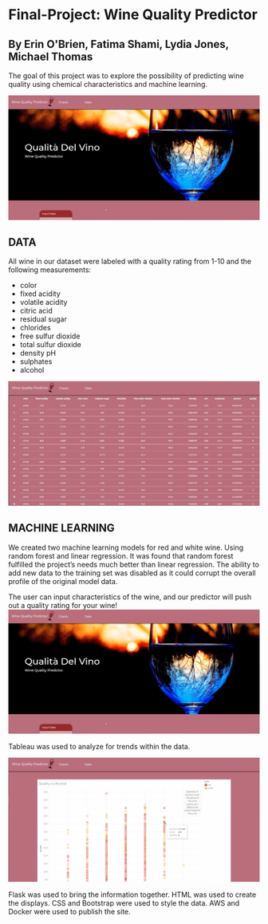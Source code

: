 # Final-Project: Wine Quality Predictor
## By Erin O'Brien, Fatima Shami, Lydia Jones, Michael Thomas

The goal of this project was to explore the possibility of predicting wine quality using chemical characteristics and machine learning.

![Landing page large screen](images/1.png)

## DATA
All wine in our dataset were labeled with a quality rating from 1-10 and the following measurements:
- color	
- fixed acidity	
- volatile acidity	
- citric acid	
- residual sugar	
- chlorides	
- free sulfur dioxide	
- total sulfur dioxide	
- density	pH	
- sulphates	
- alcohol	

![Data](images/4.png)

## MACHINE LEARNING

We created two machine learning models for red and white wine. Using random forest and linear regression. It was found that random forest fulfilled the project’s needs much better than linear regression. The ability to add new data to the training set was disabled as it could corrupt the overall profile of the original model data.

The user can input characteristics of the wine, and our predictor will push out a quality rating for your wine!
![Landing page large screen](images/1.png)

Tableau was used to analyze for trends within the data.

![Charts](images/3.png)

Flask was used to bring the information together. 
HTML was used to create the displays. 
CSS and Bootstrap were used to style the data. 
AWS and Docker were used to publish the site.
